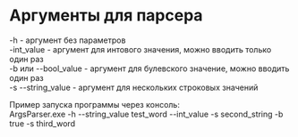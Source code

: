 # Аргументы для парсера
 
-h - аргумент без параметров<br/>
-int_value - аргумент для интового значения, можно вводить только один раз<br/>
-b или --bool_value - аргумент для булевского значение, можно вводить один раз<br/>
-s --string_value - аргумент для нескольких строковых значений<br/>

Пример запуска программы через консоль:<br/>
ArgsParser.exe -h --string_value test_word --int_value -s second_string -b true -s third_word<br/>
